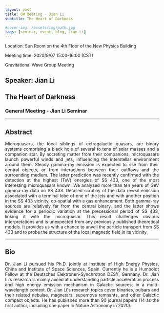 ```yaml
---
layout: post
title: GW Meeting - Jian Li
subtitle: The Heart of Darkness

#cover-img: /assets/img/path.jpg
tags: [seminar, event, blog, Jian-Li]
---
```


<style>
body {
text-align: justify}
</style>

Location: Sun Room on the 4th Floor of the New Physics Building

Meeting time: 2020/9/07 15:00-16:00 (CST)

Gravitational Wave Group Meeting

## Speaker: Jian Li

## The Heart of Darkness

### General Meeting - Jian Li Seminar

______________________________

## Abstract
Microquasars, the local siblings of extragalactic quasars, are binary systems comprising a black hole of several to tens of solar masses and a companion star. By accreting matter from their companions, microquasars launch powerful winds and jets, influencing the interstellar environment around them. Steady gamma-ray emission is expected to rise from their central objects, or from interactions between their outflows and the surrounding medium. The latter prediction was recently confirmed with the detection at the highest (TeV) energies of SS 433, one of the most interesting microquasars known. We analyzed more than ten years of GeV gamma-ray data on SS 433. Detailed scrutiny of the data reveal emission associated with a terminal lobe of one of the jets and with another position in the SS 433 vicinity, co-spatial with a gas enhancement. Both gamma-ray sources are relatively far from the central binary, and the latter shows evidence for a periodic variation at the precessional period of SS 433, linking it with the microquasar. This result challenges obvious interpretations and is unexpected from any previously published theoretical models. It provides us with a chance to unveil the particle transport from SS 433 and to probe the structure of the local magnetic field in its vicinity.
______________________________

## Bio
Dr. Jian Li pursued his Ph.D. jointly at Institute of High Energy Physics, China and Institute of Space Sciences, Spain. Currently he is a Humboldt Fellow at the Deutsches Elektronen-Synchrotron DESY, Germany. Dr. Jian Li's research is mainly aimed at understanding particle acceleration process and high energy emission mechanism in Galactic sources, in a multi-wavelength context. Dr. Jian Li's research topics cover binaries, pulsars and their related nebulae, magnetars, supernova remnants, and other Galactic compact objects. He has published more than 90 journal papers (14 as the first author, including one paper in Nature Astronomy in 2020).